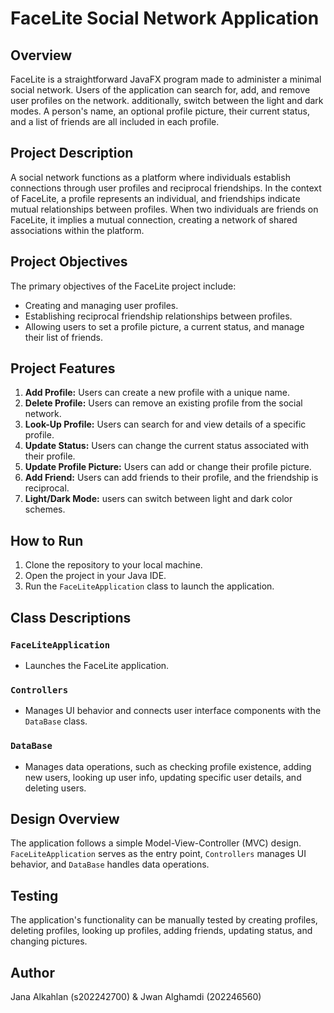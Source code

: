 # FaceLite Social Network Application
 
## Overview
FaceLite is a straightforward JavaFX program made to administer a minimal social network. Users of the application can search for, add, and remove user profiles on the network. additionally, switch between the light and dark modes. A person's name, an optional profile picture, their current status, and a list of friends are all included in each profile.
 

## Project Description
A social network functions as a platform where individuals establish connections through user profiles and reciprocal friendships. In the context of FaceLite, a profile represents an individual, and friendships indicate mutual relationships between profiles. When two individuals are friends on FaceLite, it implies a mutual connection, creating a network of shared associations within the platform.
 
## Project Objectives
The primary objectives of the FaceLite project include:
- Creating and managing user profiles.
- Establishing reciprocal friendship relationships between profiles.
- Allowing users to set a profile picture, a current status, and manage their list of friends.
 
## Project Features
1. **Add Profile:** Users can create a new profile with a unique name.
2. **Delete Profile:** Users can remove an existing profile from the social network.
3. **Look-Up Profile:** Users can search for and view details of a specific profile.
4. **Update Status:** Users can change the current status associated with their profile.
5. **Update Profile Picture:** Users can add or change their profile picture.
6. **Add Friend:** Users can add friends to their profile, and the friendship is reciprocal.
7. **Light/Dark Mode:** users can switch between light and dark color schemes.
 
## How to Run
1. Clone the repository to your local machine.
2. Open the project in your Java IDE.
3. Run the `FaceLiteApplication` class to launch the application.
 
## Class Descriptions
 
### `FaceLiteApplication`
- Launches the FaceLite application.
 
### `Controllers`
- Manages UI behavior and connects user interface components with the `DataBase` class.
 
### `DataBase`
- Manages data operations, such as checking profile existence, adding new users, looking up user info, updating specific user details, and deleting users.
 
## Design Overview
The application follows a simple Model-View-Controller (MVC) design. `FaceLiteApplication` serves as the entry point, `Controllers` manages UI behavior, and `DataBase` handles data operations.
 
## Testing
The application's functionality can be manually tested by creating profiles, deleting profiles, looking up profiles, adding friends, updating status, and changing pictures.
 
## Author
Jana Alkahlan (s202242700) & Jwan Alghamdi (202246560)
